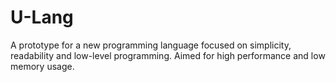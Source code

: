 # U-Lang

A prototype for a new programming language focused on simplicity, readability and low-level programming. Aimed for high performance and low memory usage.
